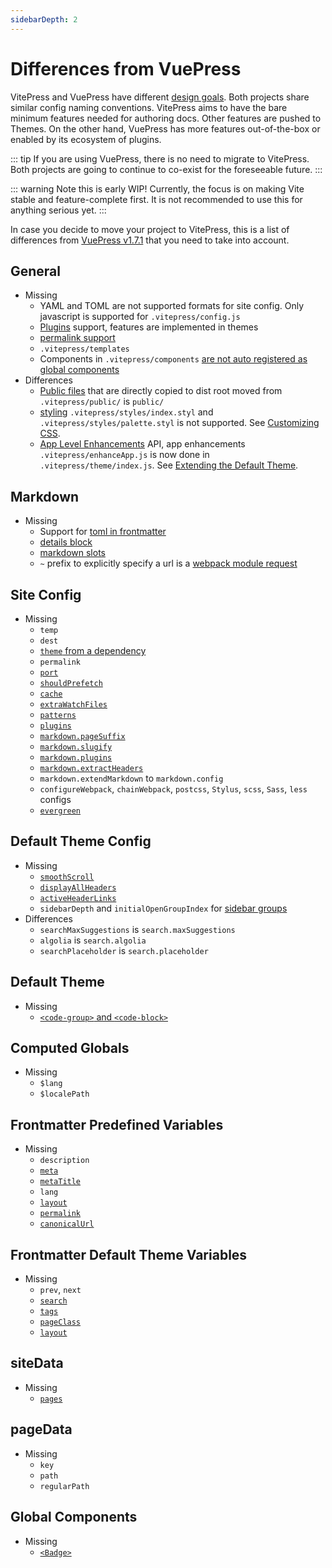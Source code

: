 ```yaml
---
sidebarDepth: 2
---
```


# Differences from VuePress

VitePress and VuePress have different [design goals](../index.md). Both projects share similar config naming conventions. VitePress aims to have the bare minimum features needed for authoring docs. Other features are pushed to Themes. On the other hand, VuePress has more features out-of-the-box or enabled by its ecosystem of plugins.

::: tip
If you are using VuePress, there is no need to migrate to VitePress. Both projects are going to continue to co-exist for the foreseeable future.
:::

::: warning
Note this is early WIP! Currently, the focus is on making Vite stable and feature-complete first. It is not recommended to use this for anything serious yet.
:::

In case you decide to move your project to VitePress, this is a list of differences from [VuePress v1.7.1](https://github.com/vuejs/vuepress/releases/tag/v1.7.1) that you need to take into account.

## General

-   Missing
    -   YAML and TOML are not supported formats for site config. Only javascript is supported for `.vitepress/config.js`
    -   [Plugins](https://vuepress.vuejs.org/plugin/) support, features are implemented in themes
    -   [permalink support](https://vuepress.vuejs.org/guide/permalinks.html)
    -   `.vitepress/templates`
    -   Components in `.vitepress/components` [are not auto registered as global components](https://vuepress.vuejs.org/)
-   Differences
    -   [Public files](https://vuepress.vuejs.org/guide/assets.html#public-files) that are directly copied to dist root moved from `.vitepress/public/` is `public/`
    -   [styling](https://vuepress.vuejs.org/config/#styling) `.vitepress/styles/index.styl` and `.vitepress/styles/palette.styl` is not supported. See [Customizing CSS](/guide/theming.html#customizing-css).
    -   [App Level Enhancements](https://vuepress.vuejs.org/guide/basic-config.html#app-level-enhancements) API, app enhancements `.vitepress/enhanceApp.js` is now done in `.vitepress/theme/index.js`. See [Extending the Default Theme](/guide/theming.html#extending-the-default-theme).

## Markdown

-   Missing
    -   Support for [toml in frontmatter](https://vuepress.vuejs.org/guide/frontmatter.html#alternative-frontmatter-formats)
    -   [details block](https://vuepress.vuejs.org/guide/markdown.html#custom-containers)
    -   [markdown slots](https://vuepress.vuejs.org/guide/markdown-slot.html)
    -   `~` prefix to explicitly specify a url is a [webpack module request](https://vuepress.vuejs.org/guide/assets.html#relative-urls)

## Site Config

-   Missing
    -   `temp`
    -   `dest`
    -   [`theme` from a dependency](https://vuepress.vuejs.org/theme/using-a-theme.html#using-a-theme-from-a-dependency)
    -   `permalink`
    -   [`port`](https://vuepress.vuejs.org/config/#port)
    -   [`shouldPrefetch`](https://vuepress.vuejs.org/config/#shouldprefetch)
    -   [`cache`](https://vuepress.vuejs.org/config/#cache)
    -   [`extraWatchFiles`](https://vuepress.vuejs.org/config/#extrawatchfiles)
    -   [`patterns`](https://vuepress.vuejs.org/config/#patterns)
    -   [`plugins`](https://vuepress.vuejs.org/config/#pluggable)
    -   [`markdown.pageSuffix`](https://vuepress.vuejs.org/config/#markdown-pagesuffix)
    -   [`markdown.slugify`](https://vuepress.vuejs.org/config/#markdown-slugify)
    -   [`markdown.plugins`](https://vuepress.vuejs.org/config/#markdown-plugins)
    -   [`markdown.extractHeaders`](https://vuepress.vuejs.org/config/#markdown-extractheaders)
    -   `markdown.extendMarkdown` to `markdown.config`
    -   `configureWebpack`, `chainWebpack`, `postcss`, `Stylus`, `scss`, `Sass`, `less` configs
    -   [`evergreen`](https://vuepress.vuejs.org/config/#evergreen)

## Default Theme Config

-   Missing
    -   [`smoothScroll`](https://vuepress.vuejs.org/theme/default-theme-config.html#smooth-scrolling)
    -   [`displayAllHeaders`](https://vuepress.vuejs.org/theme/default-theme-config.html#displaying-header-links-of-all-pages)
    -   [`activeHeaderLinks`](https://vuepress.vuejs.org/theme/default-theme-config.html#active-header-links)
    -   `sidebarDepth` and `initialOpenGroupIndex` for [sidebar groups](https://vuepress.vuejs.org/theme/default-theme-config.html#sidebar-groups)
-   Differences
    -   `searchMaxSuggestions` is `search.maxSuggestions`
    -   `algolia` is `search.algolia`
    -   `searchPlaceholder` is `search.placeholder`

## Default Theme

-   Missing
    -   [`<code-group>` and `<code-block>`](https://vuepress.vuejs.org/theme/default-theme-config.html#code-groups-and-code-blocks)

## Computed Globals

-   Missing
    -   `$lang`
    -   `$localePath`

## Frontmatter Predefined Variables

-   Missing
    -   `description`
    -   [`meta`](https://vuepress.vuejs.org/guide/frontmatter.html#meta)
    -   [`metaTitle`](https://vuepress.vuejs.org/guide/frontmatter.html#predefined-variables)
    -   `lang`
    -   [`layout`](https://vuepress.vuejs.org/guide/frontmatter.html#layout)
    -   [`permalink`](https://vuepress.vuejs.org/guide/frontmatter.html#predefined-variables)
    -   [`canonicalUrl`](https://vuepress.vuejs.org/guide/frontmatter.html#predefined-variables)

## Frontmatter Default Theme Variables

-   Missing
    -   `prev`, `next`
    -   [`search`](https://vuepress.vuejs.org/guide/frontmatter.html#search)
    -   [`tags`](https://vuepress.vuejs.org/guide/frontmatter.html#tags)
    -   [`pageClass`](https://vuepress.vuejs.org/theme/default-theme-config.html#custom-page-class)
    -   [`layout`](https://vuepress.vuejs.org/theme/default-theme-config.html#custom-layout-for-specific-pages)

## siteData

-   Missing
    -   [`pages`](https://vuepress.vuejs.org/theme/writing-a-theme.html#site-and-page-metadata)

## pageData

-   Missing
    -   `key`
    -   `path`
    -   `regularPath`

## Global Components

-   Missing
    -   [`<Badge>`](https://vuepress.vuejs.org/guide/using-vue.html#badge)
